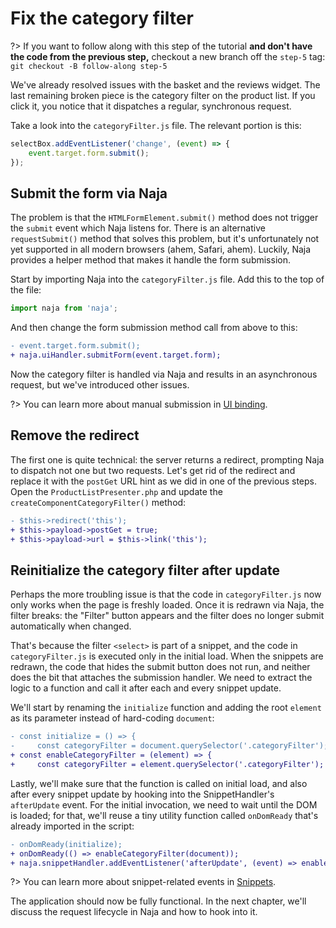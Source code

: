 # Fix the category filter

?> If you want to follow along with this step of the tutorial **and don't have the code from the previous step,** checkout a new branch off the `step-5` tag: `git checkout -B follow-along step-5`

We've already resolved issues with the basket and the reviews widget. The last remaining broken piece is the category filter on the product list. If you click it, you notice that it dispatches a regular, synchronous request.

Take a look into the `categoryFilter.js` file. The relevant portion is this:

```js
selectBox.addEventListener('change', (event) => {
    event.target.form.submit();
});
```


## Submit the form via Naja

The problem is that the `HTMLFormElement.submit()` method does not trigger the `submit` event which Naja listens for. There is an alternative `requestSubmit()` method that solves this problem, but it's unfortunately not yet supported in all modern browsers (ahem, Safari, ahem). Luckily, Naja provides a helper method that makes it handle the form submission.

Start by importing Naja into the `categoryFilter.js` file. Add this to the top of the file:

```js
import naja from 'naja';
```

And then change the form submission method call from above to this:

```diff
- event.target.form.submit();
+ naja.uiHandler.submitForm(event.target.form);
```

Now the category filter is handled via Naja and results in an asynchronous request, but we've introduced other issues.

?> You can learn more about manual submission in [UI binding](/ui-binding.md#manual-dispatch).


## Remove the redirect

The first one is quite technical: the server returns a redirect, prompting Naja to dispatch not one but two requests. Let's get rid of the redirect and replace it with the `postGet` URL hint as we did in one of the previous steps. Open the `ProductListPresenter.php` and update the `createComponentCategoryFilter()` method:

```diff
- $this->redirect('this');
+ $this->payload->postGet = true;
+ $this->payload->url = $this->link('this');
```


## Reinitialize the category filter after update

Perhaps the more troubling issue is that the code in `categoryFilter.js` now only works when the page is freshly loaded. Once it is redrawn via Naja, the filter breaks: the "Filter" button appears and the filter does no longer submit automatically when changed.

That's because the filter `<select>` is part of a snippet, and the code in `categoryFilter.js` is executed only in the initial load. When the snippets are redrawn, the code that hides the submit button does not run, and neither does the bit that attaches the submission handler. We need to extract the logic to a function and call it after each and every snippet update.

We'll start by renaming the `initialize` function and adding the root `element` as its parameter instead of hard-coding `document`:

```diff
- const initialize = () => {
-     const categoryFilter = document.querySelector('.categoryFilter');
+ const enableCategoryFilter = (element) => {
+     const categoryFilter = element.querySelector('.categoryFilter');
```

Lastly, we'll make sure that the function is called on initial load, and also after every snippet update by hooking into the SnippetHandler's `afterUpdate` event. For the initial invocation, we need to wait until the DOM is loaded; for that, we'll reuse a tiny utility function called `onDomReady` that's already imported in the script:

```diff
- onDomReady(initialize);
+ onDomReady(() => enableCategoryFilter(document));
+ naja.snippetHandler.addEventListener('afterUpdate', (event) => enableCategoryFilter(event.detail.snippet));
```

?> You can learn more about snippet-related events in [Snippets](/snippets.md#snippet-update-events).

The application should now be fully functional. In the next chapter, we'll discuss the request lifecycle in Naja and how to hook into it.
